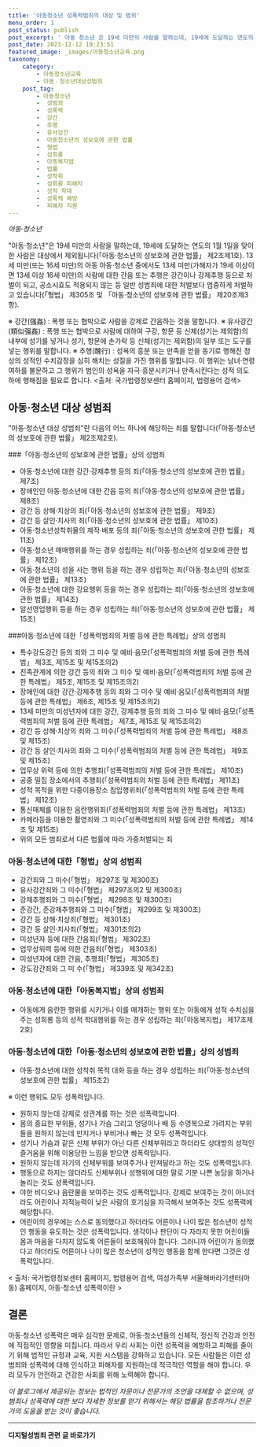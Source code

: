 ```yaml
---
title: '아동청소년 성폭력범죄의 대상 및 범위'
menu_order: 1
post_status: publish
post_excerpt: ' 아동 청소년 은 19세 미만의 사람을 말하는데, 19세에 도달하는 연도의 1월 1일을 맞이한 사람은 대상에서 제외됩니다  아동 청소년의 성보호에 관한 법률  제2조제1호 . 13세 미만 또는 16세 미만 의 아동 아동 청소년 중에서도 13세 미만 가해자가 19세 이상이면 13세 이상 16세 미만 의 사람에 대한 간음 또는 추행은 강간이나 강제추행 등으로 처벌이 되고, 공소시효도 적용되지 않는 등 일반 성범죄에 대한 처벌보다 엄중하게 처벌하고 있습니다  형법  제305조 및  아동 청소년의 성보호에 관한 법률  제20조제3항 .'
post_date: 2023-12-12 19:23:51
featured_image: _images/아동청소년교육.png
taxonomy:
    category:
        - 아동청소년교육
        - 아동ㆍ청소년대상성범죄
    post_tag:
        - 아동청소년
        -  성범죄
        -  성폭력
        -  강간
        -  추행
        -  유사강간
        -  아동청소년의 성보호에 관한 법률
        -  형법
        -  성희롱
        -  아동복지법
        -  법률
        -  성착취
        -  성희롱 피해자
        -  성적 학대
        -  성폭력 예방
        -  피해자 지원
---
```



*아동·청소년*

"아동·청소년"은 19세 미만의 사람을 말하는데, 19세에 도달하는 연도의 1월 1일을 맞이한 사람은 대상에서 제외됩니다(「아동·청소년의 성보호에 관한 법률」 제2조제1호). 13세 미만(또는 16세 미만)의 아동 아동·청소년 중에서도 13세 미만(가해자가 19세 이상이면 13세 이상 16세 미만)의 사람에 대한 간음 또는 추행은 강간이나 강제추행 등으로 처벌이 되고, 공소시효도 적용되지 않는 등 일반 성범죄에 대한 처벌보다 엄중하게 처벌하고 있습니다(「형법」 제305조 및 「아동·청소년의 성보호에 관한 법률」 제20조제3항).

※ 강간(强姦) : 폭행 또는 협박으로 사람을 강제로 간음하는 것을 말합니다.
※ 유사강간(類似强姦) : 폭행 또는 협박으로 사람에 대하여 구강, 항문 등 신체(성기는 제외함)의 내부에 성기를 넣거나 성기, 항문에 손가락 등 신체(성기는 제외함)의 일부 또는 도구를 넣는 행위를 말합니다.
※ 추행(醜行) : 성욕의 흥분 또는 만족을 얻을 동기로 행해진 정상의 성적인 수치감정을 심히 해치는 성질을 가진 행위를 말합니다. 이 행위는 남녀·연령 여하를 불문하고 그 행위가 범인의 성욕을 자극·흥분시키거나 만족시킨다는 성적 의도 하에 행해짐을 필요로 합니다.
<출처: 국가법령정보센터 홈페이지, 법령용어 검색>



## 아동·청소년 대상 성범죄

"아동·청소년 대상 성범죄"란 다음의 어느 하나에 해당하는 죄를 말합니다(「아동·청소년의 성보호에 관한 법률」 제2조제2호).

###「아동·청소년의 성보호에 관한 법률」상의 성범죄

- 아동·청소년에 대한 강간·강제추행 등의 죄(「아동·청소년의 성보호에 관한 법률」 제7조)
- 장애인인 아동·청소년에 대한 간음 등의 죄(「아동·청소년의 성보호에 관한 법률」 제8조)
- 강간 등 상해·치상의 죄(「아동·청소년의 성보호에 관한 법률」 제9조)
- 강간 등 살인·치사의 죄(「아동·청소년의 성보호에 관한 법률」 제10조)
- 아동·청소년성착취물의 제작·배포 등의 죄(「아동·청소년의 성보호에 관한 법률」 제11조)
- 아동·청소년 매매행위를 하는 경우 성립하는 죄(「아동·청소년의 성보호에 관한 법률」 제12조)
- 아동·청소년의 성을 사는 행위 등을 하는 경우 성립하는 죄(「아동·청소년의 성보호에 관한 법률」 제13조)
- 아동·청소년에 대한 강요행위 등을 하는 경우 성립하는 죄(「아동·청소년의 성보호에 관한 법률」 제14조)
- 알선영업행위 등을 하는 경우 성립하는 죄(「아동·청소년의 성보호에 관한 법률」 제15조)

###아동·청소년에 대한「성폭력범죄의 처벌 등에 관한 특례법」상의 성범죄

- 특수강도강간 등의 죄와 그 미수 및 예비·음모(「성폭력범죄의 처벌 등에 관한 특례법」 제3조, 제15조 및 제15조의2)
- 친족관계에 의한 강간 등의 죄와 그 미수 및 예비·음모(「성폭력범죄의 처벌 등에 관한 특례법」 제5조, 제15조 및 제15조의2)
- 장애인에 대한 강간·강제추행 등의 죄와 그 미수 및 예비·음모(「성폭력범죄의 처벌 등에 관한 특례법」 제6조, 제15조 및 제15조의2)
- 13세 미만의 미성년자에 대한 강간, 강제추행 등의 죄와 그 미수 및 예비·음모(「성폭력범죄의 처벌 등에 관한 특례법」 제7조, 제15조 및 제15조의2)
- 강간 등 상해·치상의 죄와 그 미수(「성폭력범죄의 처벌 등에 관한 특례법」 제8조 및 제15조)
- 강간 등 살인·치사의 죄와 그 미수(「성폭력범죄의 처벌 등에 관한 특례법」 제9조 및 제15조)
- 업무상 위력 등에 의한 추행죄(「성폭력범죄의 처벌 등에 관한 특례법」 제10조)
- 공중 밀집 장소에서의 추행죄(「성폭력범죄의 처벌 등에 관한 특례법」 제11조)
- 성적 목적을 위한 다중이용장소 침입행위죄(「성폭력범죄의 처벌 등에 관한 특례법」 제12조)
- 통신매체를 이용한 음란행위죄(「성폭력범죄의 처벌 등에 관한 특례법」 제13조)
- 카메라등을 이용한 촬영죄와 그 미수(「성폭력범죄의 처벌 등에 관한 특례법」 제14조 및 제15조)
- 위의 모든 범죄로서 다른 법률에 따라 가중처벌되는 죄

### 아동·청소년에 대한「형법」상의 성범죄

- 강간죄와 그 미수(「형법」 제297조 및 제300조)
- 유사강간죄와 그 미수(「형법」 제297조의2 및 제300조)
- 강제추행죄와 그 미수(「형법」 제298조 및 제300조)
- 준강간, 준강제추행죄와 그 미수(「형법」 제299조 및 제300조)
- 강간 등 상해·치상죄(「형법」 제301조)
- 강간 등 살인·치사죄(「형법」 제301조의2)
- 미성년자 등에 대한 간음죄(「형법」 제302조)
- 업무상위력 등에 의한 간음죄(「형법」 제303조)
- 미성년자에 대한 간음, 추행죄(「형법」 제305조)
- 강도강간죄와 그 미 수(「형법」 제339조 및 제342조)

### 아동·청소년에 대한「아동복지법」상의 성범죄

- 아동에게 음란한 행위를 시키거나 이를 매개하는 행위 또는 아동에게 성적 수치심을 주는 성희롱 등의 성적 학대행위를 하는 경우 성립하는 죄(「아동복지법」 제17조제2호)

### 아동·청소년에 대한「아동·청소년의 성보호에 관한 법률」상의 성범죄

- 아동·청소년에 대한 성착취 목적 대화 등을 하는 경우 성립하는 죄(「아동·청소년의 성보호에 관한 법률」 제15조2)

※ 이런 행위도 모두 성폭력입니다.
- 원하지 않는데 강제로 성관계를 하는 것은 성폭력입니다.
- 몸의 중요한 부위들, 성기나 가슴 그리고 엉덩이나 배 등 수영복으로 가려지는 부위들을 원하지 않는데 만지거나 부비거나 빠는 것 모두 성폭력입니다.
- 성기나 가슴과 같은 신체 부위가 아닌 다른 신체부위라고 하더라도 상대방의 성적인 즐거움을 위해 이용당한 느낌을 받으면 성폭력입니다.
- 원하지 않는데 자기의 신체부위를 보여주거나 만져달라고 하는 것도 성폭력입니다.
- 행동으로 하지는 않더라도 신체부위나 성행위에 대한 말로 기분 나쁜 농담을 하거나 놀리는 것도 성폭력입니다.
- 야한 비디오나 음란물을 보여주는 것도 성폭력입니다. 강제로 보여주는 것이 아니더라도 어린이나 지적능력이 낮은 사람의 호기심을 자극해서 보여주는 것도 성폭력에 해당합니다.
- 어린이의 경우에는 스스로 동의했다고 하더라도 어른이나 나이 많은 청소년이 성적인 행동을 유도하는 것은 성폭력입니다. 생각이나 판단이 다 자라지 못한 어린이들 몸과 마음을 다치지 않도록 어른들이 보호해줘야 합니다. 그러니까 어린이가 동의했다고 하더라도 어른이나 나이 많은 청소년이 성적인 행동을 함께 한다면 그것은 성폭력입니다.

< 출처: 국가법령정보센터 홈페이지, 법령용어 검색, 여성가족부 서울해바라기센터(아동) 홈페이지, 아동·청소년 성폭력이란 >


## 결론

아동·청소년 성폭력은 매우 심각한 문제로, 아동·청소년들의 신체적, 정신적 건강과 안전에 직접적인 영향을 미칩니다. 따라서 우리 사회는 이런 성폭력을 예방하고 피해를 줄이기 위해 법적인 규정과 교육, 지원 시스템을 강화하고 있습니다. 모든 사람들은 이런 성범죄와 성폭력에 대해 인식하고 피해자를 지원하는데 적극적인 역할을 해야 합니다. 우리 모두가 안전하고 건강한 사회를 위해 노력해야 합니다.

*이 블로그에서 제공되는 정보는 법적인 자문이나 전문가의 조언을 대체할 수 없으며, 성범죄나 성폭력에 대한 보다 자세한 정보를 얻기 위해서는 해당 법률을 참조하거나 전문가의 도움을 받는 것이 좋습니다.*
<!-- wp:separator -->
<hr class="wp-block-separator has-alpha-channel-opacity"/>
<!-- /wp:separator -->

<!-- wp:group {"backgroundColor":"base","layout":{"type":"constrained"}} -->
<div class="wp-block-group has-base-background-color has-background"><!-- wp:paragraph {"align":"center","fontSize":"medium"} -->
<p class="has-text-align-center has-large-font-size"><strong>디지털성범죄 관련 글 바로가기</strong></p>
<!-- /wp:paragraph -->


<!-- wp:latest-posts
{"categories":[{"id":28090,"count":19,"description":"","link":"https://uknowlaw.com/category/%eb%94%94%ec%a7%80%ed%84%b8%ec%84%b1%eb%b2%94%ec%a3%84/","name":"디지털성범죄","slug":"디지털성범죄","taxonomy":"category","parent":0,"meta":[],"_links":{"self":[{"href":"https://uknowlaw.com/wp-json/wp/v2/categories/28090"}],"collection":[{"href":"https://uknowlaw.com/wp-json/wp/v2/categories"}],"about":[{"href":"https://uknowlaw.com/wp-json/wp/v2/taxonomies/category"}],"wp:post_type":[{"href":"https://uknowlaw.com/wp-json/wp/v2/posts?categories=28090"}],"curies":[{"name":"wp","href":"https://api.w.org/{rel}","templated":true}]}}],"postsToShow":100,"excerptLength":28,"postLayout":"grid","columns":2,"featuredImageAlign":"left","featuredImageSizeSlug":"large","fontSize":"small"} /--></div>
<!-- /wp:group -->
